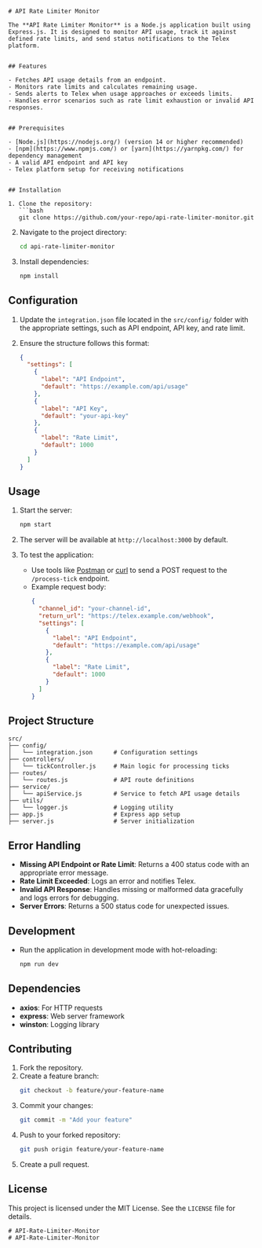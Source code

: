 
```
# API Rate Limiter Monitor

The **API Rate Limiter Monitor** is a Node.js application built using Express.js. It is designed to monitor API usage, track it against defined rate limits, and send status notifications to the Telex platform.


## Features

- Fetches API usage details from an endpoint.
- Monitors rate limits and calculates remaining usage.
- Sends alerts to Telex when usage approaches or exceeds limits.
- Handles error scenarios such as rate limit exhaustion or invalid API responses.


## Prerequisites

- [Node.js](https://nodejs.org/) (version 14 or higher recommended)
- [npm](https://www.npmjs.com/) or [yarn](https://yarnpkg.com/) for dependency management
- A valid API endpoint and API key
- Telex platform setup for receiving notifications


## Installation

1. Clone the repository:
   ```bash
   git clone https://github.com/your-repo/api-rate-limiter-monitor.git
   ```

2. Navigate to the project directory:
   ```bash
   cd api-rate-limiter-monitor
   ```

3. Install dependencies:
   ```bash
   npm install
   ```


## Configuration

1. Update the `integration.json` file located in the `src/config/` folder with the appropriate settings, such as API endpoint, API key, and rate limit.

2. Ensure the structure follows this format:
   ```json
   {
     "settings": [
       {
         "label": "API Endpoint",
         "default": "https://example.com/api/usage"
       },
       {
         "label": "API Key",
         "default": "your-api-key"
       },
       {
         "label": "Rate Limit",
         "default": 1000
       }
     ]
   }
   ```


## Usage

1. Start the server:
   ```bash
   npm start
   ```

2. The server will be available at `http://localhost:3000` by default.

3. To test the application:
   - Use tools like [Postman](https://www.postman.com/) or [curl](https://curl.se/) to send a POST request to the `/process-tick` endpoint.
   - Example request body:
     ```json
     {
       "channel_id": "your-channel-id",
       "return_url": "https://telex.example.com/webhook",
       "settings": [
         {
           "label": "API Endpoint",
           "default": "https://example.com/api/usage"
         },
         {
           "label": "Rate Limit",
           "default": 1000
         }
       ]
     }
     ```


## Project Structure

```
src/
├── config/
│   └── integration.json      # Configuration settings
├── controllers/
│   └── tickController.js     # Main logic for processing ticks
├── routes/
│   └── routes.js             # API route definitions
├── service/
│   └── apiService.js         # Service to fetch API usage details
├── utils/
│   └── logger.js             # Logging utility
├── app.js                    # Express app setup
├── server.js                 # Server initialization
```


## Error Handling

- **Missing API Endpoint or Rate Limit**: Returns a 400 status code with an appropriate error message.
- **Rate Limit Exceeded**: Logs an error and notifies Telex.
- **Invalid API Response**: Handles missing or malformed data gracefully and logs errors for debugging.
- **Server Errors**: Returns a 500 status code for unexpected issues.


## Development

- Run the application in development mode with hot-reloading:
  ```bash
  npm run dev
  ```


## Dependencies

- **axios**: For HTTP requests
- **express**: Web server framework
- **winston**: Logging library


## Contributing

1. Fork the repository.
2. Create a feature branch:
   ```bash
   git checkout -b feature/your-feature-name
   ```
3. Commit your changes:
   ```bash
   git commit -m "Add your feature"
   ```
4. Push to your forked repository:
   ```bash
   git push origin feature/your-feature-name
   ```
5. Create a pull request.


## License

This project is licensed under the MIT License. See the `LICENSE` file for details.

```
# API-Rate-Limiter-Monitor
# API-Rate-Limiter-Monitor
